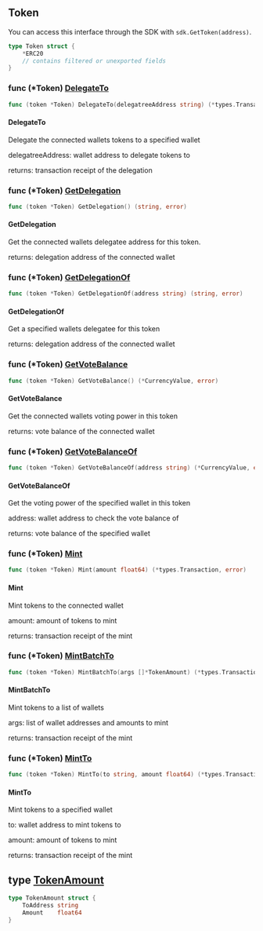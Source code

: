 
## Token
You can access this interface through the SDK with `sdk.GetToken(address)`.


```go
type Token struct {
    *ERC20
    // contains filtered or unexported fields
}
```

### func \(\*Token\) [DelegateTo](<https://github.com/thirdweb-dev/go-sdk/blob/main/pkg/thirdweb/token.go#L157>)

```go
func (token *Token) DelegateTo(delegatreeAddress string) (*types.Transaction, error)
```

#### DelegateTo

Delegate the connected wallets tokens to a specified wallet

delegatreeAddress: wallet address to delegate tokens to

returns: transaction receipt of the delegation

### func \(\*Token\) [GetDelegation](<https://github.com/thirdweb-dev/go-sdk/blob/main/pkg/thirdweb/token.go#L66>)

```go
func (token *Token) GetDelegation() (string, error)
```

#### GetDelegation

Get the connected wallets delegatee address for this token\.

returns: delegation address of the connected wallet

### func \(\*Token\) [GetDelegationOf](<https://github.com/thirdweb-dev/go-sdk/blob/main/pkg/thirdweb/token.go#L75>)

```go
func (token *Token) GetDelegationOf(address string) (string, error)
```

#### GetDelegationOf

Get a specified wallets delegatee for this token

returns: delegation address of the connected wallet

### func \(\*Token\) [GetVoteBalance](<https://github.com/thirdweb-dev/go-sdk/blob/main/pkg/thirdweb/token.go#L41>)

```go
func (token *Token) GetVoteBalance() (*CurrencyValue, error)
```

#### GetVoteBalance

Get the connected wallets voting power in this token

returns: vote balance of the connected wallet

### func \(\*Token\) [GetVoteBalanceOf](<https://github.com/thirdweb-dev/go-sdk/blob/main/pkg/thirdweb/token.go#L52>)

```go
func (token *Token) GetVoteBalanceOf(address string) (*CurrencyValue, error)
```

#### GetVoteBalanceOf

Get the voting power of the specified wallet in this token

address: wallet address to check the vote balance of

returns: vote balance of the specified wallet

### func \(\*Token\) [Mint](<https://github.com/thirdweb-dev/go-sdk/blob/main/pkg/thirdweb/token.go#L91>)

```go
func (token *Token) Mint(amount float64) (*types.Transaction, error)
```

#### Mint

Mint tokens to the connected wallet

amount: amount of tokens to mint

returns: transaction receipt of the mint

### func \(\*Token\) [MintBatchTo](<https://github.com/thirdweb-dev/go-sdk/blob/main/pkg/thirdweb/token.go#L125>)

```go
func (token *Token) MintBatchTo(args []*TokenAmount) (*types.Transaction, error)
```

#### MintBatchTo

Mint tokens to a list of wallets

args: list of wallet addresses and amounts to mint

returns: transaction receipt of the mint

### func \(\*Token\) [MintTo](<https://github.com/thirdweb-dev/go-sdk/blob/main/pkg/thirdweb/token.go#L104>)

```go
func (token *Token) MintTo(to string, amount float64) (*types.Transaction, error)
```

#### MintTo

Mint tokens to a specified wallet

to: wallet address to mint tokens to

amount: amount of tokens to mint

returns: transaction receipt of the mint

## type [TokenAmount](<https://github.com/thirdweb-dev/go-sdk/blob/main/pkg/thirdweb/types.go#L102-L105>)

```go
type TokenAmount struct {
    ToAddress string
    Amount    float64
}
```
